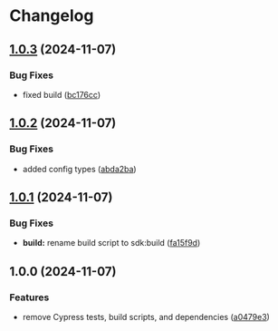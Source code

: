 # Changelog

## [1.0.3](https://github.com/ubiquity-os/plugin-sdk/compare/v1.0.2...v1.0.3) (2024-11-07)


### Bug Fixes

* fixed build ([bc176cc](https://github.com/ubiquity-os/plugin-sdk/commit/bc176cca7ee1b6ca98fe756305198d3d3658cc1b))

## [1.0.2](https://github.com/ubiquity-os/plugin-sdk/compare/v1.0.1...v1.0.2) (2024-11-07)


### Bug Fixes

* added config types ([abda2ba](https://github.com/ubiquity-os/plugin-sdk/commit/abda2ba9863d425d108854d67e3635b5556f362b))

## [1.0.1](https://github.com/ubiquity-os/plugin-sdk/compare/v1.0.0...v1.0.1) (2024-11-07)


### Bug Fixes

* **build:** rename build script to sdk:build ([fa15f9d](https://github.com/ubiquity-os/plugin-sdk/commit/fa15f9dfa046217f108d351d691a9095d51ef7c2))

## 1.0.0 (2024-11-07)


### Features

* remove Cypress tests, build scripts, and dependencies ([a0479e3](https://github.com/ubiquity-os/plugin-sdk/commit/a0479e373120b22d30b28510542904b7e4907807))
